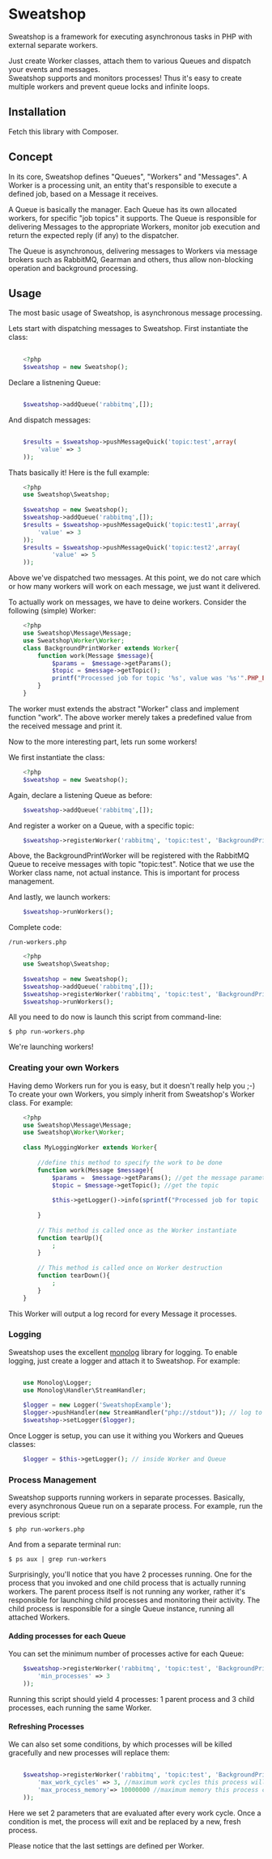 # Sweatshop

Sweatshop is a framework for executing asynchronous tasks in PHP with external separate workers.

Just create Worker classes, attach them to various Queues and dispatch your events and messages.   
Sweatshop supports and monitors processes! Thus it's easy to create multiple workers and prevent queue locks and infinite loops.

## Installation

Fetch this library with Composer.

## Concept 
In its core, Sweatshop defines "Queues", "Workers" and "Messages". A Worker is a processing unit, an entity that's responsible to execute a defined job, based on a Message it receives. 

A Queue is basically the manager. Each Queue has its own allocated workers, for specific "job topics" it supports. The Queue is responsible for delivering Messages to the appropriate Workers, monitor job execution and return the expected reply (if any) to the dispatcher.

The Queue is asynchronous, delivering messages to Workers via message brokers such as RabbitMQ, Gearman and others, thus allow non-blocking operation and background processing.

## Usage

The most basic usage of Sweatshop, is asynchronous message processing.

Lets start with dispatching messages to Sweatshop.
First instantiate the class:
```php
    
    <?php
    $sweatshop = new Sweatshop();
```
Declare a listnening Queue:
```php

    $sweatshop->addQueue('rabbitmq',[]);
```
And dispatch messages:
```php

    $results = $sweatshop->pushMessageQuick('topic:test',array(
        'value' => 3		
    ));
```
Thats basically it!
Here is the full example:
```php
    <?php
    use Sweatshop\Sweatshop;
        
    $sweatshop = new Sweatshop();    
    $sweatshop->addQueue('rabbitmq',[]);
    $results = $sweatshop->pushMessageQuick('topic:test1',array(
        'value' => 3		
    ));
    $results = $sweatshop->pushMessageQuick('topic:test2',array(
    		'value' => 5
    ));
```
 Above we've dispatched two messages. At this point, we do not care which or how many workers will work on each message, we just want it delivered.

To actually work on messages, we have to deine workers. 
Consider the following (simple) Worker:
```php
    <?php
    use Sweatshop\Message\Message;
    use Sweatshop\Worker\Worker;
    class BackgroundPrintWorker extends Worker{
        function work(Message $message){
            $params =  $message->getParams();
            $topic = $message->getTopic();
            printf("Processed job for topic '%s', value was '%s'".PHP_EOL,$topic,$params['value']);
        }
	}
```
The worker must extends the abstract "Worker" class and implement function "work".
The above worker merely takes a predefined value from the received message and print it.

Now to the more interesting part, lets run some workers!

We first instantiate the class:
```php
    <?php
    $sweatshop = new Sweatshop();
```
Again, declare a listening Queue as before:
```php
    $sweatshop->addQueue('rabbitmq',[]);
```
And register a worker on a Queue, with a specific topic:
```php
    $sweatshop->registerWorker('rabbitmq', 'topic:test', 'BackgroundPrintWorker', []);
```
Above, the BackgroundPrintWorker will be registered with the RabbitMQ Queue to receive messages with topic "topic:test".
Notice that we use the Worker class name, not actual instance. This is important for process management.

And lastly, we launch workers:
```php
    $sweatshop->runWorkers();
```
Complete code:

    /run-workers.php
```php
    <?php
    use Sweatshop\Sweatshop;
    
    $sweatshop = new Sweatshop();
    $sweatshop->addQueue('rabbitmq',[]);
    $sweatshop->registerWorker('rabbitmq', 'topic:test', 'BackgroundPrintWorker', []);
    $sweatshop->runWorkers();
```
All you need to do now is launch this script from command-line:

    $ php run-workers.php

We're launching workers!

### Creating your own Workers
Having demo Workers run for you is easy, but it doesn't really help you ;-)
To create your own Workers, you simply inherit from Sweatshop's Worker class. For example:
```php
    <?php
    use Sweatshop\Message\Message;
    use Sweatshop\Worker\Worker;
    
    class MyLoggingWorker extends Worker{
        
        //define this method to specify the work to be done
    	function work(Message $message){
    		$params =  $message->getParams(); //get the message parameters
    		$topic = $message->getTopic(); //get the topic
    		
    		$this->getLogger()->info(sprintf("Processed job for topic '%s', value was '%s'",$topic,$params['value']));
    		
    	}
        
        // This method is called once as the Worker instantiate
        function tearUp(){
            ;
        }
        
        // This method is called once on Worker destruction
        function tearDown(){
            ;
        }
    }
```
This Worker will output a log record for every Message it processes.

### Logging
Sweatshop uses the excellent [monolog](https://github.com/Seldaek/monolog) library for logging.
To enable logging, just create a logger and attach it to Sweatshop. 
For example:
```php

    use Monolog\Logger;
    use Monolog\Handler\StreamHandler;
    
    $logger = new Logger('SweatshopExample');
    $logger->pushHandler(new StreamHandler("php://stdout")); // log to command-line 
    $sweatshop->setLogger($logger);
```
Once Logger is setup, you can use it withing you Workers and Queues classes:
```php
    $logger = $this->getLogger(); // inside Worker and Queue
```

### Process Management
Sweatshop supports running workers in separate processes. 
Basically, every asynchronous Queue run on a separate process. For example, run the previous script:
    
    $ php run-workers.php

And from a separate terminal run:
    
    $ ps aux | grep run-workers
    
Surprisingly, you'll notice that you have 2 processes running. One for the process that you invoked and one child process that is actually running workers. 
The parent process itself is not running any worker, rather it's responsible for launching child processes and monitoring their activity.
The child process is responsible for a single Queue instance, running all attached Workers.


#### Adding processes for each Queue
You can set the minimum number of processes active for each Queue:
```php
    $sweatshop->registerWorker('rabbitmq', 'topic:test', 'BackgroundPrintWorker', array(
        'min_processes' => 3
    ));
 ```

Running this script should yield 4 processes: 1 parent process and 3 child processes, each running the same Worker.

#### Refreshing Processes
We can also set some conditions, by which processes will be killed gracefully and new processes will replace them:
```php

    $sweatshop->registerWorker('rabbitmq', 'topic:test', 'BackgroundPrintWorker', array(
        'max_work_cycles' => 3, //maximum work cycles this process will execute
        'max_process_memory'=> 10000000 //maximum memory this process can consume, in bytes
    ));
```
Here we set 2 parameters that are evaluated after every work cycle.
Once a condition is met, the process will exit and be replaced by a new, fresh process.

Please notice that the last settings are defined per Worker.
